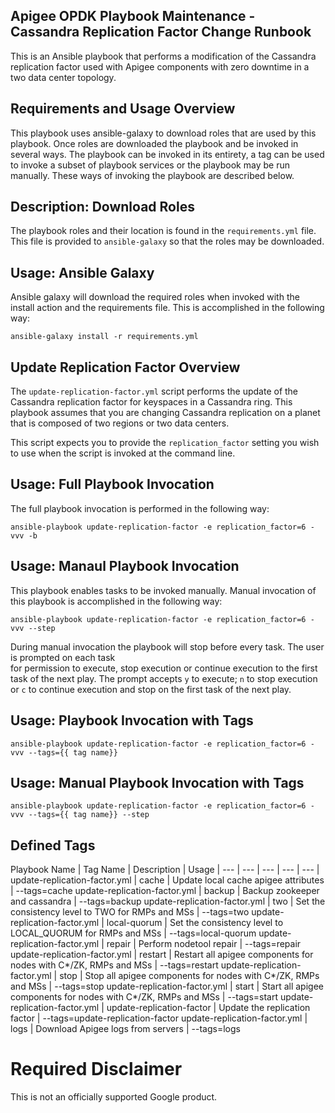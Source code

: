 ## Apigee OPDK Playbook Maintenance - Cassandra Replication Factor Change Runbook

This is an Ansible playbook that performs a modification of the Cassandra replication factor used 
with Apigee components with zero downtime in a two data center topology. 

## Requirements and Usage Overview

This playbook uses ansible-galaxy to download roles that are used by this playbook. Once roles are 
downloaded the playbook and be invoked in several ways. The playbook can be invoked in its entirety, 
a tag can be used to invoke a subset of playbook services or the playbook may be run manually. These
ways of invoking the playbook are described below. 

## Description: Download Roles 

The playbook roles and their location is found in the  ```requirements.yml``` file. This file is 
provided to ```ansible-galaxy``` so that the roles may be downloaded.

## Usage: Ansible Galaxy 

Ansible galaxy will download the required roles when invoked with the install action and the 
requirements file. This is accomplished in the following way:

```ansible-galaxy install -r requirements.yml```

## Update Replication Factor Overview
 
The ```update-replication-factor.yml``` script performs the update of the Cassandra replication 
factor for keyspaces in a Cassandra ring. This playbook assumes that you are changing Cassandra 
replication on a planet that is composed of two regions or two data centers. 

This script expects you to provide the ```replication_factor``` setting you wish to use when the 
script is invoked at the command line. 

## Usage: Full Playbook Invocation
 
The full playbook invocation is performed in the following way: 

    ansible-playbook update-replication-factor -e replication_factor=6 -vvv -b 
    
## Usage: Manaul Playbook Invocation

This playbook enables tasks to be invoked manually. Manual invocation of this playbook is 
accomplished in the following way: 
 
    ansible-playbook update-replication-factor -e replication_factor=6 -vvv --step
    
During manual invocation the playbook will stop before every task. The user is prompted on each task  
for permission to execute, stop execution or continue execution to the first task of the next play. 
The prompt accepts ```y``` to execute; ```n``` to stop execution or ```c``` to continue execution 
and stop on the first task of the next play. 

## Usage: Playbook Invocation with Tags

    ansible-playbook update-replication-factor -e replication_factor=6 -vvv --tags={{ tag name}}
    
## Usage: Manual Playbook Invocation with Tags    

    ansible-playbook update-replication-factor -e replication_factor=6 -vvv --tags={{ tag name}} --step
    
## Defined Tags 

Playbook Name | Tag Name | Description | Usage |
--- | --- | --- | --- | --- |
update-replication-factor.yml | cache | Update local cache apigee attributes | --tags=cache
update-replication-factor.yml | backup | Backup zookeeper and cassandra | --tags=backup
update-replication-factor.yml | two | Set the consistency level to TWO for RMPs and MSs | --tags=two 
update-replication-factor.yml | local-quorum | Set the consistency level to LOCAL_QUORUM for RMPs and MSs  | --tags=local-quorum
update-replication-factor.yml | repair | Perform nodetool repair | --tags=repair
update-replication-factor.yml | restart | Restart all apigee components for nodes with C*/ZK, RMPs and MSs | --tags=restart
update-replication-factor.yml | stop | Stop all apigee components for nodes with C*/ZK, RMPs and MSs | --tags=stop
update-replication-factor.yml | start | Start all apigee components for nodes with C*/ZK, RMPs and MSs | --tags=start
update-replication-factor.yml | update-replication-factor | Update the replication factor | --tags=update-replication-factor
update-replication-factor.yml | logs | Download Apigee logs from servers | --tags=logs
<!-- BEGIN Google Required Disclaimer -->

# Required Disclaimer

This is not an officially supported Google product.
<!-- END Google Required Disclaimer -->
